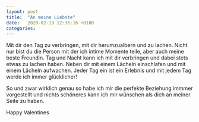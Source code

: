 ```yaml
---
layout: post
title:  "An meine Liebste"
date:   2020-02-13 12:36:16 +0100
categories: 
---
```


Mit dir den Tag zu verbringen, mit dir herumzualbern und zu lachen. Nicht nur bist du die Person mit der ich intime Momente teile, aber auch meine beste Freundin. Tag und Nacht kann ich mit dir verbringen und dabei stets etwas zu lachen haben. Neben dir mit einem Lächeln einschlafen und mit einem Lächeln  aufwachen.  Jeder Tag ein ist ein Erlebnis und mit jedem Tag werde ich immer glücklicher! 

So und zwar wirklich genau so habe ich mir die perfekte Beziehung immmer vorgestellt und nichts schöneres kann ich mir wünschen als dich an meiner Seite zu haben.

Happy Valentines